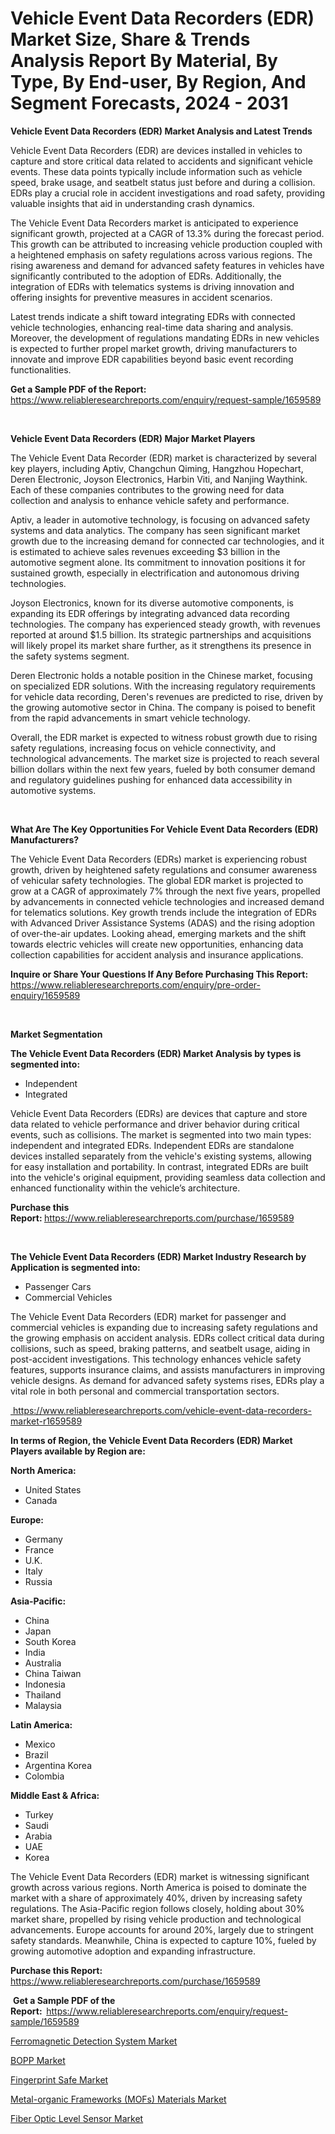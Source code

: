 <p><h1>Vehicle Event Data Recorders (EDR) Market Size, Share & Trends Analysis Report By Material, By Type, By End-user, By Region, And Segment Forecasts, 2024 - 2031</h1></p><p><strong>Vehicle Event Data Recorders (EDR) Market Analysis and Latest Trends</strong></p>
<p><p>Vehicle Event Data Recorders (EDR) are devices installed in vehicles to capture and store critical data related to accidents and significant vehicle events. These data points typically include information such as vehicle speed, brake usage, and seatbelt status just before and during a collision. EDRs play a crucial role in accident investigations and road safety, providing valuable insights that aid in understanding crash dynamics.</p><p>The Vehicle Event Data Recorders market is anticipated to experience significant growth, projected at a CAGR of 13.3% during the forecast period. This growth can be attributed to increasing vehicle production coupled with a heightened emphasis on safety regulations across various regions. The rising awareness and demand for advanced safety features in vehicles have significantly contributed to the adoption of EDRs. Additionally, the integration of EDRs with telematics systems is driving innovation and offering insights for preventive measures in accident scenarios.</p><p>Latest trends indicate a shift toward integrating EDRs with connected vehicle technologies, enhancing real-time data sharing and analysis. Moreover, the development of regulations mandating EDRs in new vehicles is expected to further propel market growth, driving manufacturers to innovate and improve EDR capabilities beyond basic event recording functionalities.</p></p>
<p><strong>Get a Sample PDF of the Report:&nbsp;</strong> <a href="https://www.reliableresearchreports.com/enquiry/request-sample/1659589?utm_campaign=1393&utm_medium=2&utm_source=Github&utm_content=ia&utm_term=28092024&utm_id=vehicle-event-data-recorders-edr">https://www.reliableresearchreports.com/enquiry/request-sample/1659589</a></p>
<p>&nbsp;</p>
<p><strong>Vehicle Event Data Recorders (EDR) Major Market Players</strong></p>
<p><p>The Vehicle Event Data Recorder (EDR) market is characterized by several key players, including Aptiv, Changchun Qiming, Hangzhou Hopechart, Deren Electronic, Joyson Electronics, Harbin Viti, and Nanjing Waythink. Each of these companies contributes to the growing need for data collection and analysis to enhance vehicle safety and performance.</p><p>Aptiv, a leader in automotive technology, is focusing on advanced safety systems and data analytics. The company has seen significant market growth due to the increasing demand for connected car technologies, and it is estimated to achieve sales revenues exceeding $3 billion in the automotive segment alone. Its commitment to innovation positions it for sustained growth, especially in electrification and autonomous driving technologies.</p><p>Joyson Electronics, known for its diverse automotive components, is expanding its EDR offerings by integrating advanced data recording technologies. The company has experienced steady growth, with revenues reported at around $1.5 billion. Its strategic partnerships and acquisitions will likely propel its market share further, as it strengthens its presence in the safety systems segment.</p><p>Deren Electronic holds a notable position in the Chinese market, focusing on specialized EDR solutions. With the increasing regulatory requirements for vehicle data recording, Deren's revenues are predicted to rise, driven by the growing automotive sector in China. The company is poised to benefit from the rapid advancements in smart vehicle technology.</p><p>Overall, the EDR market is expected to witness robust growth due to rising safety regulations, increasing focus on vehicle connectivity, and technological advancements. The market size is projected to reach several billion dollars within the next few years, fueled by both consumer demand and regulatory guidelines pushing for enhanced data accessibility in automotive systems.</p></p>
<p>&nbsp;</p>
<p><strong>What Are The Key Opportunities For Vehicle Event Data Recorders (EDR) Manufacturers?</strong></p>
<p><p>The Vehicle Event Data Recorders (EDRs) market is experiencing robust growth, driven by heightened safety regulations and consumer awareness of vehicular safety technologies. The global EDR market is projected to grow at a CAGR of approximately 7% through the next five years, propelled by advancements in connected vehicle technologies and increased demand for telematics solutions. Key growth trends include the integration of EDRs with Advanced Driver Assistance Systems (ADAS) and the rising adoption of over-the-air updates. Looking ahead, emerging markets and the shift towards electric vehicles will create new opportunities, enhancing data collection capabilities for accident analysis and insurance applications.</p></p>
<p><strong>Inquire or Share Your Questions If Any Before Purchasing This Report:</strong> <a href="https://www.reliableresearchreports.com/enquiry/pre-order-enquiry/1659589?utm_campaign=1393&utm_medium=2&utm_source=Github&utm_content=ia&utm_term=28092024&utm_id=vehicle-event-data-recorders-edr">https://www.reliableresearchreports.com/enquiry/pre-order-enquiry/1659589</a></p>
<p>&nbsp;</p>
<p><strong>Market Segmentation</strong></p>
<p><strong>The Vehicle Event Data Recorders (EDR) Market Analysis by types is segmented into:</strong></p>
<p><ul><li>Independent</li><li>Integrated</li></ul></p>
<p><p>Vehicle Event Data Recorders (EDRs) are devices that capture and store data related to vehicle performance and driver behavior during critical events, such as collisions. The market is segmented into two main types: independent and integrated EDRs. Independent EDRs are standalone devices installed separately from the vehicle's existing systems, allowing for easy installation and portability. In contrast, integrated EDRs are built into the vehicle's original equipment, providing seamless data collection and enhanced functionality within the vehicle’s architecture.</p></p>
<p><strong>Purchase this Report:&nbsp;</strong><a href="https://www.reliableresearchreports.com/purchase/1659589?utm_campaign=1393&utm_medium=2&utm_source=Github&utm_content=ia&utm_term=28092024&utm_id=vehicle-event-data-recorders-edr">https://www.reliableresearchreports.com/purchase/1659589</a></p>
<p>&nbsp;</p>
<p><strong>The Vehicle Event Data Recorders (EDR) Market Industry Research by Application is segmented into:</strong></p>
<p><ul><li>Passenger Cars</li><li>Commercial Vehicles</li></ul></p>
<p><p>The Vehicle Event Data Recorders (EDR) market for passenger and commercial vehicles is expanding due to increasing safety regulations and the growing emphasis on accident analysis. EDRs collect critical data during collisions, such as speed, braking patterns, and seatbelt usage, aiding in post-accident investigations. This technology enhances vehicle safety features, supports insurance claims, and assists manufacturers in improving vehicle designs. As demand for advanced safety systems rises, EDRs play a vital role in both personal and commercial transportation sectors.</p></p>
<p><a href="https://www.reliableresearchreports.com/vehicle-event-data-recorders-market-r1659589?utm_campaign=1393&utm_medium=2&utm_source=Github&utm_content=ia&utm_term=28092024&utm_id=vehicle-event-data-recorders-edr">&nbsp;https://www.reliableresearchreports.com/vehicle-event-data-recorders-market-r1659589</a></p>
<p><strong>In terms of Region, the Vehicle Event Data Recorders (EDR) Market Players available by Region are:</strong></p>
<p>
    <p> <strong> North America: </strong>
        <ul>
            <li>United States</li>
            <li>Canada</li>
        </ul>
        </p> 
    <p> <strong> Europe: </strong>
        <ul>
            <li>Germany</li>
            <li>France</li>
            <li>U.K.</li>
            <li>Italy</li>
            <li>Russia</li>
        </ul>
        </p> 
    <p> <strong> Asia-Pacific: </strong>
        <ul>
            <li>China</li>
            <li>Japan</li>
            <li>South Korea</li>
            <li>India</li>
            <li>Australia</li>
            <li>China Taiwan</li>
            <li>Indonesia</li>
            <li>Thailand</li>
            <li>Malaysia</li>
        </ul>
        </p> 
    <p> <strong> Latin America: </strong>
        <ul>
            <li>Mexico</li>
            <li>Brazil</li>
            <li>Argentina Korea</li>
            <li>Colombia</li>
        </ul>
        </p> 
    <p> <strong> Middle East & Africa: </strong>
        <ul>
            <li>Turkey</li>
            <li>Saudi</li>
            <li>Arabia</li>
            <li>UAE</li>
            <li>Korea</li>
        </ul>
    </p>
    </p>
<p><p>The Vehicle Event Data Recorders (EDR) market is witnessing significant growth across various regions. North America is poised to dominate the market with a share of approximately 40%, driven by increasing safety regulations. The Asia-Pacific region follows closely, holding about 30% market share, propelled by rising vehicle production and technological advancements. Europe accounts for around 20%, largely due to stringent safety standards. Meanwhile, China is expected to capture 10%, fueled by growing automotive adoption and expanding infrastructure.</p></p>
<p><strong>Purchase this Report: </strong><a href="https://www.reliableresearchreports.com/purchase/1659589?utm_campaign=1393&utm_medium=2&utm_source=Github&utm_content=ia&utm_term=28092024&utm_id=vehicle-event-data-recorders-edr">https://www.reliableresearchreports.com/purchase/1659589</a></p>
<p>&nbsp;<strong>Get a Sample PDF of the Report:&nbsp;&nbsp;</strong><a href="https://www.reliableresearchreports.com/enquiry/request-sample/1659589?utm_campaign=1393&utm_medium=2&utm_source=Github&utm_content=ia&utm_term=28092024&utm_id=vehicle-event-data-recorders-edr">https://www.reliableresearchreports.com/enquiry/request-sample/1659589</a></p>
<p><strong></strong></p>
<p><p><a href="https://issuu.com/reportprime-2/docs/ferromagnetic-detection-system-mark_6019059cf0d31f?utm_campaign=1393&utm_medium=2&utm_source=Github&utm_content=ia&utm_term=28092024&utm_id=vehicle-event-data-recorders-edr">Ferromagnetic Detection System Market</a></p><p><a href="https://issuu.com/reportprime-2/docs/bopp-market-size-2030.pptx_6a4bb5c2fe2572?utm_campaign=1393&utm_medium=2&utm_source=Github&utm_content=ia&utm_term=28092024&utm_id=vehicle-event-data-recorders-edr">BOPP Market</a></p><p><a href="https://www.linkedin.com/pulse/fingerprint-safe-industry-insights-report-analyzing-market-qojqe?utm_campaign=1393&utm_medium=2&utm_source=Github&utm_content=ia&utm_term=28092024&utm_id=vehicle-event-data-recorders-edr">Fingerprint Safe Market</a></p><p><a href="https://github.com/SamiaChowdhury801/Market-Research-Report-List-1/blob/main/metal-organic-frameworks-mofs-materials-market.md?utm_campaign=1393&utm_medium=2&utm_source=Github&utm_content=ia&utm_term=28092024&utm_id=vehicle-event-data-recorders-edr">Metal-organic Frameworks (MOFs) Materials Market</a></p><p><a href="https://www.linkedin.com/pulse/in-depth-analysis-global-fiber-optic-level-sensor-market-sb5be?utm_campaign=1393&utm_medium=2&utm_source=Github&utm_content=ia&utm_term=28092024&utm_id=vehicle-event-data-recorders-edr">Fiber Optic Level Sensor Market</a></p></p>